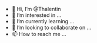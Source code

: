 - 👋 Hi, I’m @Thalentin
- 👀 I’m interested in ...
- 🌱 I’m currently learning ...
- 💞️ I’m looking to collaborate on ...
- 📫 How to reach me ...

<!---
Thalentin/Thalentin is a ✨ special ✨ repository because its `README.md` (this file) appears on your GitHub profile.
You can click the Preview link to take a look at your changes.
--->
